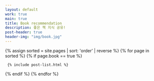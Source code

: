 ```yaml
---
layout: default
work: true
main: true
title: Book recommendation
description: 좋은 책 지식 공유!
post-header: true
header-img: "img/book.jpg"
---
```


<div class="catalogue">
{% assign sorted = site.pages | sort: 'order' | reverse %}
{% for page in sorted %}
{% if page.book == true %}

     {% include post-list.html %}

{% endif %}
{% endfor %}
</div>
